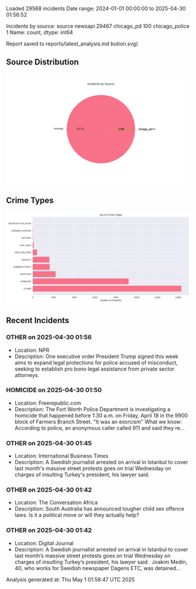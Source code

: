 
Loaded 29568 incidents
Date range: 2024-01-01 00:00:00 to 2025-04-30 01:56:52

Incidents by source:
source
newsapi           29467
chicago_pd          100
chicago_police        1
Name: count, dtype: int64

Report saved to reports/latest_analysis.md
bution.svg)

## Source Distribution
![Source Distribution](images/source_distribution.svg)

## Crime Types
![Crime Types](images/crime_types.svg)

## Recent Incidents

### OTHER on 2025-04-30 01:56
- Location: NPR
- Description: One executive order President Trump signed this week aims to expand legal protections for police accused of misconduct, seeking to establish pro bono legal assistance from private sector attorneys.


### HOMICIDE on 2025-04-30 01:50
- Location: Freerepublic.com
- Description: The Fort Worth Police Department is investigating a homicide that happened before 1:30 a.m. on Friday, April 18 in the 9900 block of Farmers Branch Street. "It was an exorcism" What we know: According to police, an anonymous caller called 911 and said they re…


### OTHER on 2025-04-30 01:45
- Location: International Business Times
- Description: A Swedish journalist arrested on arrival in Istanbul to cover last month's massive street protests goes on trial Wednesday on charges of insulting Turkey's president, his lawyer said.


### OTHER on 2025-04-30 01:42
- Location: The Conversation Africa
- Description: South Australia has announced tougher child sex offence laws. Is it a political move or will they actually help?


### OTHER on 2025-04-30 01:42
- Location: Digital Journal
- Description: A Swedish journalist arrested on arrival in Istanbul to cover last month’s massive street protests goes on trial Wednesday on charges of insulting Turkey’s president, his lawyer said.  Joakim Medin, 40, who works for Swedish newspaper Dagens ETC, was detained…

Analysis generated at: Thu May  1 01:58:47 UTC 2025
